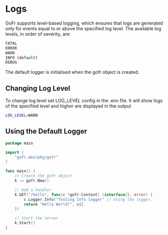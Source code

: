 # Logs

GoFr supports level-based logging, which ensures that logs are generated only for events equal to or above the specified log level. The available log levels, in order of severity, are:

```bash
FATAL
ERROR
WARN
INFO (default)
DEBUG
```

The default logger is initialised when the gofr object is created.

## Changing Log Level

To change log level set LOG_LEVEL config in the .env file.
It will show logs of the specified level and higher are displayed in the output

```bash
LOG_LEVEL=WARN
```

## Using the Default Logger

```go
package main

import (
    "gofr.dev/pkg/gofr"
)

func main() {
    // Create the gofr object
    k := gofr.New()

    // Add a handler
    k.GET("/hello", func(c *gofr.Context) (interface{}, error) {
        c.Logger.Info("Testing Info logger" // Using the logger.
        return "Hello World!", nil
    })

    // Start the server
    k.Start()
}
```

